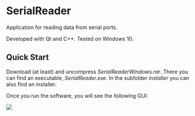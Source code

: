 # SerialReader

Application for reading data from serial ports.

Developed with Qt and C++. Tested on Windows 10.

## Quick Start

Download (at least) and uncompress *SerialReaderWindows.rar*. There you can find an executable, *SerialReader.exe*. In the subfolder *installer* you can also find an installer.

Once you run the software, you will see the following GUI:

![](./SerialReader/QuickStartFigure.jpg)
